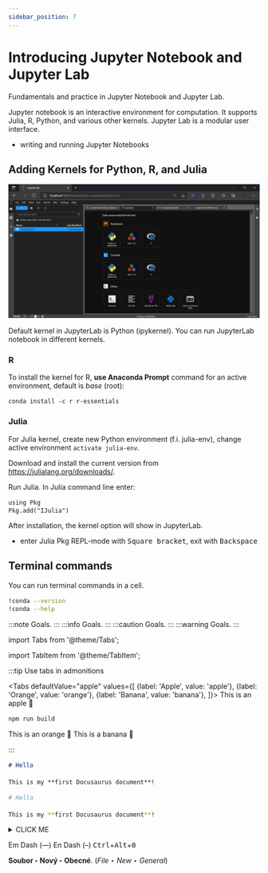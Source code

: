 ```yaml
---
sidebar_position: 7
---
```


# Introducing Jupyter Notebook and Jupyter Lab

Fundamentals and practice in Jupyter Notebook and Jupyter Lab.

Jupyter notebook is an interactive environment for computation. It supports Julia, R, Python, and various other kernels. Jupyter Lab is a modular user interface.

- writing and running Jupyter Notebooks


## Adding Kernels for Python, R, and Julia

![image](./images/jupyterlab-kernel.png)

Default kernel in JupyterLab is Python (ipykernel). You can run JupyterLab notebook in different kernels.

### R

To install the kernel for R, **use Anaconda Prompt** command for an active environment, default is *base* (root):

```
conda install -c r r-essentials
```

### Julia

For Julia kernel, create new Python environment (f.i. julia-env), change active environment `activate julia-env`.

Download and install the current version from https://julialang.org/downloads/.

Run Julia. In Julia command line enter:

```
using Pkg
Pkg.add("IJulia")
```

After installation, the kernel option will show in JupyterLab.

- enter Julia Pkg REPL-mode with <kbd>Square bracket</kbd>, exit with <kbd>Backspace</kbd>



## Terminal commands

You can run terminal commands in a cell.

```bash
!conda --version
!conda --help
```

:::note
Goals.
:::
:::info
Goals.
:::
:::caution
Goals.
:::
:::warning
Goals.
:::

import Tabs from '@theme/Tabs';

import TabItem from '@theme/TabItem';

:::tip Use tabs in admonitions

<Tabs
  defaultValue="apple"
  values={[
    {label: 'Apple', value: 'apple'},
    {label: 'Orange', value: 'orange'},
    {label: 'Banana', value: 'banana'},
  ]}>
  <TabItem value="apple">This is an apple 🍎

  ```bash
  npm run build
  ```
  </TabItem>
  <TabItem value="orange">This is an orange 🍊</TabItem>
  <TabItem value="banana">This is a banana 🍌</TabItem>
</Tabs>

:::

```md title="docs/hello.md"
# Hello

This is my **first Docusaurus document**!
```

```bash
# Hello

This is my **first Docusaurus document**!
```

<details><summary>CLICK ME</summary>
<p>

#### yes, even hidden code blocks!
chaptertest

```python
print("hello world!")
```

</p>
</details>

Em Dash (—) En Dash (–)
<kbd>Ctrl</kbd>+<kbd>Alt</kbd>+<kbd>0</kbd>

**Soubor ‣ Nový ‣ Obecné**. (*File ‣ New ‣ General*)
